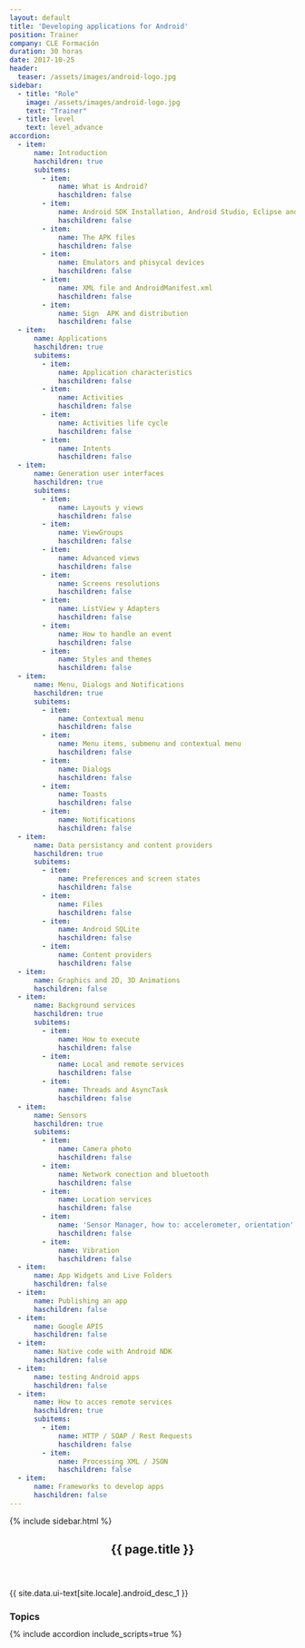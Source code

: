 ```yaml
---
layout: default
title: 'Developing applications for Android'
position: Trainer
company: CLE Formación
duration: 30 horas
date: 2017-10-25
header:
  teaser: /assets/images/android-logo.jpg
sidebar:
  - title: "Role"
    image: /assets/images/android-logo.jpg
    text: "Trainer"
  - title: level
    text: level_advance
accordion:  
  - item:
      name: Introduction
      haschildren: true
      subitems:
        - item:
            name: What is Android?
            haschildren: false
        - item:
            name: Android SDK Installation, Android Studio, Eclipse and ADT
            haschildren: false
        - item:
            name: The APK files
            haschildren: false
        - item:
            name: Emulators and phisycal devices
            haschildren: false
        - item:
            name: XML file and AndroidManifest.xml
            haschildren: false
        - item:
            name: Sign  APK and distribution
            haschildren: false
  - item:
      name: Applications
      haschildren: true
      subitems:
        - item:
            name: Application characteristics
            haschildren: false
        - item:
            name: Activities
            haschildren: false
        - item:
            name: Activities life cycle
            haschildren: false
        - item:
            name: Intents
            haschildren: false
  - item:
      name: Generation user interfaces
      haschildren: true
      subitems:
        - item:
            name: Layouts y views
            haschildren: false
        - item:
            name: ViewGroups
            haschildren: false
        - item:
            name: Advanced views
            haschildren: false
        - item:
            name: Screens resolutions
            haschildren: false
        - item:
            name: ListView y Adapters
            haschildren: false
        - item:
            name: How to handle an event
            haschildren: false
        - item:
            name: Styles and themes
            haschildren: false
  - item:
      name: Menu, Dialogs and Notifications
      haschildren: true
      subitems:
        - item:
            name: Contextual menu
            haschildren: false
        - item:
            name: Menu items, submenu and contextual menu
            haschildren: false
        - item:
            name: Dialogs
            haschildren: false
        - item:
            name: Toasts
            haschildren: false
        - item:
            name: Notifications
            haschildren: false
  - item:
      name: Data persistancy and content providers
      haschildren: true
      subitems:
        - item:
            name: Preferences and screen states
            haschildren: false
        - item:
            name: Files
            haschildren: false
        - item:
            name: Android SQLite
            haschildren: false
        - item:
            name: Content providers
            haschildren: false
  - item:
      name: Graphics and 2D, 3D Animations
      haschildren: false
  - item:
      name: Background services
      haschildren: true
      subitems:
        - item:
            name: How to execute
            haschildren: false
        - item:
            name: Local and remote services
            haschildren: false
        - item:
            name: Threads and AsyncTask
            haschildren: false
  - item:
      name: Sensors
      haschildren: true
      subitems:
        - item:
            name: Camera photo
            haschildren: false
        - item:
            name: Network conection and bluetooth
            haschildren: false
        - item:
            name: Location services
            haschildren: false
        - item:
            name: 'Sensor Manager, how to: accelerometer, orientation'
            haschildren: false
        - item:
            name: Vibration
            haschildren: false
  - item:
      name: App Widgets and Live Folders
      haschildren: false
  - item:
      name: Publishing an app
      haschildren: false
  - item:
      name: Google APIS
      haschildren: false
  - item:
      name: Native code with Android NDK
      haschildren: false
  - item:
      name: testing Android apps
      haschildren: false
  - item:
      name: How to acces remote services
      haschildren: true
      subitems:
        - item:
            name: HTTP / SOAP / Rest Requests
            haschildren: false
        - item:
            name: Processing XML / JSON
            haschildren: false
  - item:
      name: Frameworks to develop apps
      haschildren: false
---
```


<div id="main" role="main">
    {% include sidebar.html %}
    <article class="page" itemscope itemtype="https://schema.org/CreativeWork">
      <meta itemprop="headline" content="{{ page.title }}"/>
      <meta itemprop="description" content="{{ page.header.description }}"/>
      <div class="page__inner-wrap">
        <header>
          <h1 id="page-title" class="page__title" itemprop="headline">{{ page.title }}</h1>
        </header>
        <section class="page__content" itemprop="text">
            <p>{{ site.data.ui-text[site.locale].android_desc_1 }}</p>
          <h3 id="page-title" class="page__title" itemprop="headline" style="margin-bottom: 0.7em;">Topics</h3>     
          {% include accordion include_scripts=true %}
        </section>
      </div>
    </article>
</div>